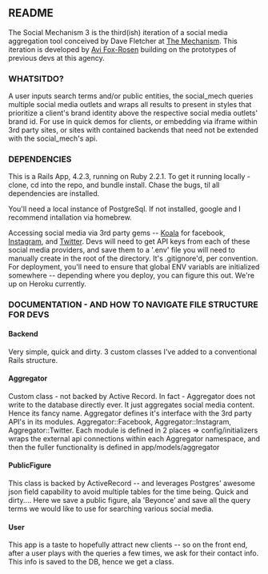 ## README

The Social Mechanism 3 is the third(ish)  iteration of a social media aggregation tool conceived by Dave Fletcher at [The Mechanism](https://github.com/theMechanism). This iteration is developed by [Avi Fox-Rosen](https://github.com/avifoxi) building on the prototypes of previous devs at this agency. 

### WHATSITDO?

A user inputs search terms and/or public entities, the social_mech queries multiple social media outlets and wraps all results to present in styles that prioritize a client's brand identity above the respective social media outlets' brand id. For use in quick demos for clients, or embedding via iframe within 3rd party sites, or sites with contained backends that need not be extended with the social_mech's api.

### DEPENDENCIES

This is a Rails App, 4.2.3, running on Ruby 2.2.1. 
To get it running locally - clone, cd into the repo, and bundle install. 
Chase the bugs, til all dependencies are installed. 

You'll need a local instance of PostgreSql. If not installed, google and I recommend intallation via homebrew. 

Accessing social media via 3rd party gems -- [Koala](https://github.com/arsduo/koala) for facebook, [Instagram](https://github.com/Instagram/instagram-ruby-gem), and [Twitter](https://github.com/sferik/twitter).
Devs will need to get API keys from each of these social media providers, and save them to a '.env' file you will need to manually create in the root of the directory. It's .gitignore'd, per convention. For deployment, you'll need to ensure that global ENV variabls are initialized somewhere -- depending where you deploy, you can figure this out. We're up on Heroku currently. 

### DOCUMENTATION - AND HOW TO NAVIGATE FILE STRUCTURE FOR DEVS
#### Backend
Very simple, quick and dirty. 
3 custom classes I've added to a conventional Rails structure. 

#### Aggregator
Custom class - not backed by Active Record. In fact - Aggregator does not write to the database directly ever. It just aggregates social media content. Hence its fancy name. 
Aggregator defines it's interface with the 3rd party API's in its modules. Aggregator::Facebook, Aggregator::Instagram, Aggregator::Twitter. Each module is defined in 2 places => config/initializers wraps the external api connections within each  Aggregator namespace, and then the fuller functionality is defined in app/models/aggregator

#### PublicFigure
This class is backed by ActiveRecord -- and leverages Postgres' awesome json field capability to avoid multiple tables for the time being. Quick and dirty.... 
Here we save a public figure, ala 'Beyonce' and save all the query terms we would like to use for searching various social media. 

#### User
This app is a taste to hopefully attract new clients -- so on the front end, after a user plays with the queries a few times, we ask for their contact info. This info is saved to the DB, hence we get a class. 

